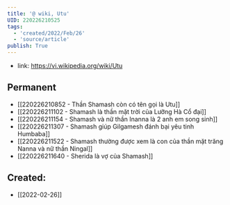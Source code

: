 ```yaml
---
title: '@ wiki, Utu'
UID: 220226210525
tags:
  - 'created/2022/Feb/26'
  - 'source/article'
publish: True
---
```

- link: https://vi.wikipedia.org/wiki/Utu

## Permanent
- [[220226210852 - Thần Shamash còn có tên gọi là Utu]]
- [[220226211102 - Shamash là thần mặt trời của Lưỡng Hà Cổ đại]]
- [[220226211154 - Shamash và nữ thần Inanna là 2 anh em song sinh]]
- [[220226211307 - Shamash giúp Gilgamesh đánh bại yêu tinh Humbaba]]
- [[220226211522 - Shamash thường được xem là con của thần mặt trăng Nanna và nữ thần Ningal]]
- [[220226211640 - Sherida là vợ của Shamash]]


## Created:
- [[2022-02-26]]
